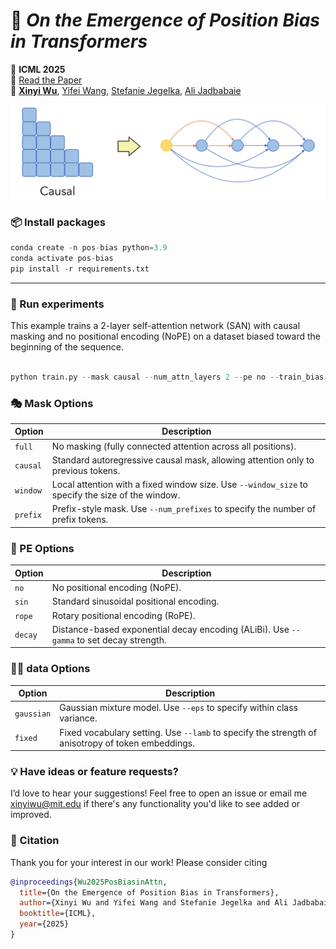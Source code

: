 # 🧠 *On the Emergence of Position Bias in Transformers*  
📌 **ICML 2025**  
📄 [Read the Paper](https://arxiv.org/abs/2502.01951)  
👥 [**Xinyi Wu**](https://xinyiwu98.github.io/), [Yifei Wang](https://yifeiwang77.com/), [Stefanie Jegelka](https://people.csail.mit.edu/stefje/), [Ali Jadbabaie](https://jadbabaie.mit.edu/)


![teaser](mask-graphs.png)

### 📦 Install packages

```python
conda create -n pos-bias python=3.9
conda activate pos-bias
pip install -r requirements.txt
```
------

### 🚀 Run experiments

This example trains a 2-layer self-attention network (SAN) with causal masking and no positional encoding (NoPE) on a dataset biased toward the beginning of the sequence.
 
```python

python train.py --mask causal --num_attn_layers 2 --pe no --train_bias --index 0

```

### 🎭 Mask Options 
| Option           | Description                                                                           |
| ---------------- | ------------------------------------------------------------------------------------- |
| `full`           | No masking (fully connected attention across all positions).                          |
| `causal`         | Standard autoregressive causal mask, allowing attention only to previous tokens.      |
| `window` | Local attention with a fixed window size. Use `--window_size` to specify the size of the window.        |
| `prefix`         | Prefix-style mask. Use `--num_prefixes` to specify the number of prefix tokens.


### 🔢 PE Options 
| Option  | Description                                                                     |
| ------- | ------------------------------------------------------------------------------- |
| `no`    | No positional encoding (NoPE).                                                  |
| `sin`   | Standard sinusoidal positional encoding.                                        |
| `rope`  | Rotary positional encoding (RoPE).                          |
| `decay` | Distance-based exponential decay encoding (ALiBi). Use `--gamma` to set decay strength. |


### 🧪🎲 data Options 
| Option  | Description                                                                     |
| ------- | ------------------------------------------------------------------------------- |
| `gaussian`    | Gaussian mixture model. Use `--eps` to specify within class variance.                                                |
| `fixed`   | Fixed vocabulary setting. Use `--lamb` to specify the strength of anisotropy of token embeddings.|



### 💡 Have ideas or feature requests?
I’d love to hear your suggestions! Feel free to open an issue or email me xinyiwu@mit.edu if there's any functionality you'd like to see added or improved.







### 📝 Citation
Thank you for your interest in our work!
Please consider citing
```bibtex
@inproceedings{Wu2025PosBiasinAttn,
  title={On the Emergence of Position Bias in Transformers},
  author={Xinyi Wu and Yifei Wang and Stefanie Jegelka and Ali Jadbabaie},
  booktitle={ICML},
  year={2025}
}
```
